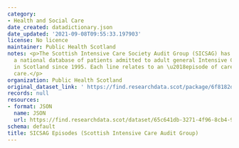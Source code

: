 ```yaml
---
category:
- Health and Social Care
date_created: datadictionary.json
date_updated: '2021-09-08T09:55:33.197903'
license: No licence
maintainer: Public Health Scotland
notes: <p>The Scottish Intensive Care Society Audit Group (SICSAG) has maintained
  a national database of patients admitted to adult general Intensive Care Units (ICU)
  in Scotland since 1995. Each line relates to an \u2018episode of care\u2019 in critical
  care.</p>
organization: Public Health Scotland
original_dataset_link: ' https://find.researchdata.scot/package/6f8182d2-2993-400d-829d-b52cdb324bf3'
records: null
resources:
- format: JSON
  name: JSON
  url: https://find.researchdata.scot/dataset/65c641db-3271-4f96-8cb4-94cf9e6379b4/resource/6f8182d2-2993-400d-829d-b52cdb324bf3/download/datadictionary.json
schema: default
title: SICSAG Episodes (Scottish Intensive Care Audit Group)
---
```

